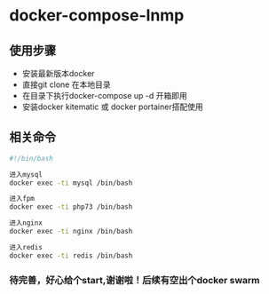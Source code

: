 # docker-compose-lnmp

## 使用步骤

- 安装最新版本docker
- 直接git clone 在本地目录
- 在目录下执行docker-compose up -d 开箱即用
- 安装docker kitematic 或 docker portainer搭配使用

## 相关命令

```bash
#!/bin/bash

进入mysql
docker exec -ti mysql /bin/bash

进入fpm
docker exec -ti php73 /bin/bash

进入nginx
docker exec -ti nginx /bin/bash

进入redis
docker exec -ti redis /bin/bash
```

### 待完善，好心给个start,谢谢啦！后续有空出个docker swarm

